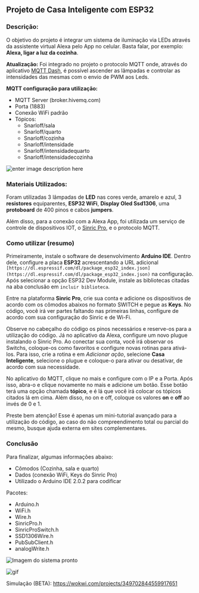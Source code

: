 

## Projeto de Casa Inteligente com ESP32
### Descrição:

O objetivo do projeto é integrar um sistema de iluminação via LEDs através da assistente virtual Alexa pelo App no celular. Basta falar, por exemplo: **Alexa, ligar a luz da cozinha**.

**Atualização:** Foi integrado no projeto o protocolo MQTT onde, através do aplicativo [MQTT Dash](https://play.google.com/store/apps/details?id=net.routix.mqttdash&hl=pt_BR&gl=US), é possível ascender as lâmpadas e controlar as intensidades das mesmas com o envio de PWM aos Leds.

**MQTT configuração para utilização:**

 - MQTT Server (broker.hivemq.com)
 - Porta (1883)
 - Conexão WiFi padrão
 - Tópicos: 
	 - Snarloff/sala
	 - Snarloff/quarto
	 - Snarloff/cozinha
	 - Snarloff/intensidade
	 - Snarloff/intensidadequarto
	 - Snarloff/intensidadecozinha
	
![enter image description here](https://i.imgur.com/h6o0XE3.jpg)

### Materiais Utilizados:

Foram utilizadas 3 lâmpadas de **LED** nas cores verde, amarelo e azul, 3 **resistores** equiparentes, **ESP32 WiFi**, **Display Oled Ssd1306**, uma **protoboard** de 400 pinos e cabos **jumpers**.

Além disso, para a conexão com a Alexa App, foi utilizada um serviço de controle de dispositivos IOT, o [Sinric Pro](https://sinric.pro/pt-index.html), e o protocolo MQTT.

### Como utilizar (resumo)

Primeiramente, instale o software de desenvolvimento **Arduino IDE**. Dentro dele, configure a placa **ESP32** acrescentando a URL adicional `[https://dl.espressif.com/dl/package_esp32_index.json](https://dl.espressif.com/dl/package_esp32_index.json)` na configuração. Após selecionar a opção ESP32 Dev Module, instale as bibliotecas citadas na aba conclusão em `incluir biblioteca`.

Entre na plataforma **Sinric Pro**, crie sua conta e  adicione os dispositivos de acordo com os cômodos abaixos no formato SWITCH e pegue as **Keys**. No código, você irá ver partes faltando nas primeiras linhas, configure de acordo com sua configuração do Sinric e de Wi-Fi.

Observe no cabeçalho do código os pinos necessários e reserve-os para a utilização do código.
Já no aplicativo da Alexa, configure um novo plugue instalando o Sinric Pro. Ao conectar sua conta, você irá observar os Switchs, coloque-os como favoritos e configure novas rotinas para ativá-los. Para isso, crie a rotina e em *Adicionar ação*, selecione **Casa Inteligente**, selecione o plugue e coloque-o para ativar ou desativar, de acordo com sua necessidade.

No aplicativo do MQTT, clique no mais e configure com o IP e a Porta. Após isso, abra-o e clique novamente no mais e adicione um botão. Esse botão terá uma opção chamada **tópico**, e é lá que você irá colocar os tópicos citados lá em cima. Além disso, no on e off, coloque os valores **on** e **off** ao invés de 0 e 1.

Preste bem atenção! Esse é apenas um mini-tutorial avançado para a utilização do código, ao caso do não compreendimento total ou parcial do mesmo, busque ajuda externa em sites complementares.

### Conclusão

Para finalizar, algumas informações abaixo:

 - Cômodos (Cozinha, sala e quarto)
 - Dados (conexão WiFi, Keys do Sinric Pro)
 - Utilizado o Arduino IDE 2.0.2 para codificar
 
 Pacotes:
 - Arduino.h
 - WiFi.h
 - Wire.h
 - SinricPro.h
 - SinricProSwitch.h
 - SSD1306Wire.h
 - PubSubClient.h
 - analogWrite.h
 

![Imagem do sistema pronto](https://i.imgur.com/dBPvS1R.jpg)

![gif](https://media.giphy.com/media/sOpYs0fNMMMSlWarwM/giphy-downsized-large.gif)

Simulação (BETA): https://wokwi.com/projects/349702844559917651
